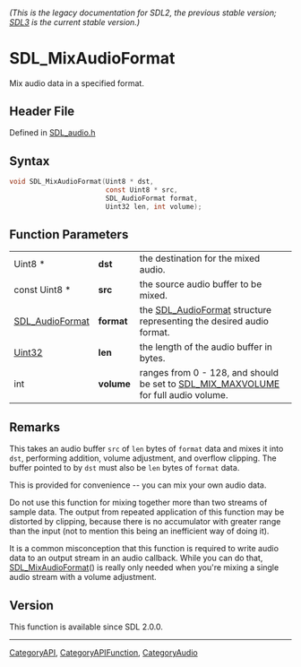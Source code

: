 ###### (This is the legacy documentation for SDL2, the previous stable version; [SDL3](https://wiki.libsdl.org/SDL3/) is the current stable version.)
# SDL_MixAudioFormat

Mix audio data in a specified format.

## Header File

Defined in [SDL_audio.h](https://github.com/libsdl-org/SDL/blob/SDL2/include/SDL_audio.h)

## Syntax

```c
void SDL_MixAudioFormat(Uint8 * dst,
                        const Uint8 * src,
                        SDL_AudioFormat format,
                        Uint32 len, int volume);
```

## Function Parameters

|                                    |            |                                                                                                         |
| ---------------------------------- | ---------- | ------------------------------------------------------------------------------------------------------- |
| Uint8 *                            | **dst**    | the destination for the mixed audio.                                                                    |
| const Uint8 *                      | **src**    | the source audio buffer to be mixed.                                                                    |
| [SDL_AudioFormat](SDL_AudioFormat) | **format** | the [SDL_AudioFormat](SDL_AudioFormat) structure representing the desired audio format.                 |
| [Uint32](Uint32)                   | **len**    | the length of the audio buffer in bytes.                                                                |
| int                                | **volume** | ranges from 0 - 128, and should be set to [SDL_MIX_MAXVOLUME](SDL_MIX_MAXVOLUME) for full audio volume. |

## Remarks

This takes an audio buffer `src` of `len` bytes of `format` data and mixes
it into `dst`, performing addition, volume adjustment, and overflow
clipping. The buffer pointed to by `dst` must also be `len` bytes of
`format` data.

This is provided for convenience -- you can mix your own audio data.

Do not use this function for mixing together more than two streams of
sample data. The output from repeated application of this function may be
distorted by clipping, because there is no accumulator with greater range
than the input (not to mention this being an inefficient way of doing it).

It is a common misconception that this function is required to write audio
data to an output stream in an audio callback. While you can do that,
[SDL_MixAudioFormat](SDL_MixAudioFormat)() is really only needed when
you're mixing a single audio stream with a volume adjustment.

## Version

This function is available since SDL 2.0.0.

----
[CategoryAPI](CategoryAPI), [CategoryAPIFunction](CategoryAPIFunction), [CategoryAudio](CategoryAudio)

